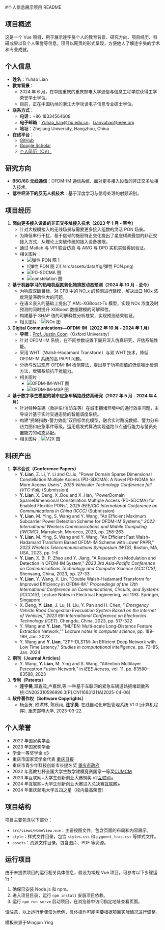 #个人信息展示项目 README

## 项目概述
这是一个 Vue 项目，用于展示连宇昊个人的教育背景、研究方向、项目经历、科研成果以及个人荣誉等信息。项目以网页的形式呈现，方便他人了解连宇昊的学术和专业成就。

## 个人信息
- **姓名**：Yuhao Lian
- **教育背景**：
  - 2024 年 6 月，在中国重庆的重庆邮电大学通信与信息工程学院获得工学荣誉学士学位。
  - 目前，正在中国杭州的浙江大学攻读电子信息专业硕士学位。
- **联系方式**：
  - **电话**：+86 18334564608
  - **电子邮箱**：Yuhao_lian@zju.edu.cn、Lianyuhao@ieee.org
  - **地址**：Zhejiang University, Hangzhou, China
- **在线平台**：
  - [GitHub](https://github.com/YuhaoLian)
  - [Google Scholar](https://scholar.google.com/citations?hl=zh-CN&user=dlzoXeQAAAAJ)
  - [个人简历（CV）](./src/assets/data/CV_YuhaoLian.pdf)

## 研究方向
- **B5G/6G 无线通信**：OFDM-IM 通信系统、面对更多接入设备的非正交多址接入技术。
- **低空经济下的反无人机技术**：基于深度学习与信号处理的射频识别。

## 项目经历
1. **面向更多接入设备的非正交多址接入技术（2023 年 1 月 - 至今）**
    - 针对大规模接入的无线场景与需要更多接入组数的灵活 PON 场景。
    - 为降低串行干扰，基于信号的施密特正交化提出了星座稀疏叠加的非正交接入方式，从理论上突破传统的接入设备极限。
    - 通过 Matlab 与 VPI 联合仿真 与 AWG 与 DPO 实机实验得到验证。
    - 相关图片：
      - ![弹性 PON 图 1](./src/assets/data/fig/弹性PON图2.png)
      - ![弹性 PON 图 2](./src/assets/data/fig/弹性 PON.png)
      - ![PD-SDCMA 图](./src/assets/data/fig/PD-SDCMA.png)
      - ![constelation 图](./src/assets/data/fig/constelation.png)
2. **基于机器学习的热电机组氮氧化物排放动态预测（2024 年 10 月 - 至今）**
    - 为响应双碳目标，对 CFB 中的 NO_x 的预测进行建模，解决出口 NOx 浓度测量滞后性大的问题。
    - 在语义嵌入的基础上提出了 AML-XGBoost-Ts 模型，实现 NOx 浓度及时预测的同时提升 XGBoost 数据建模的可解释性。 
    - 构建基于 SHAP 值的可解释性分析框架，实现预测结果验证。
    - 相关图片：![NOx 图](./src/assets/data/fig/NOx.png)
3. **Digital Communications—OFDM-IM（2022 年 10 月 - 2024 年 1 月）**
    - **导师**：[Prof. Justin Coon](https://eng.ox.ac.uk/people/justin-coon/)（Oxford University）
    - 针对 OFDM-IM 系统，在不同参数设置下展开深入仿真研究，评估系统性能。
    - 采用 WHT（Walsh-Hadamard Transform）与双 WHT 技术，降低 OFDM-IM 系统的高 PAPR 问题。
    - 分析与改进现有 OFDM-IM 检测算法，提出基于功率阈值的低信噪比检测方法，增强系统抗干扰能力。
    - 相关图片：
      - ![OFDM-IM-WHT 图](./src/assets/data/fig/OFDM-IM-WHT.png)
      - ![OFDM-IM-MSP 图](./src/assets/data/fig/OFDM-IM-MSP.png)
4. **基于数字孪生模型的城市应急车辆路线仿真研究（2022 年 5 月 - 2024 年 4 月）**
    - 针对特种车辆（救护车/消防车等）在城市拥堵环境中的通行效率问题，主导设计基于实时交通态势的智能调度系统。
    - 构建“拥堵指数-警力效能”双目标优化模型，融合实时路况数据、警力分布热力图和应急事件等级，运用启发式算法实现道路节点通行能力与警员处置能力的动态适配。
    - 相关图片：![V2X 图](./src/assets/data/fig/V2X.png)

## 科研产出
1. **学术会议（Conference Papers）**
    - **Y. Lian**, Z. Li, Y. Li and  C.Liu, "Power Domain Sparse Dimensional Constellation Multiple Access (PD-SDCMA): A Novel PD-NOMA for More Access Users", <em>2025 Vehicular Technology Conference fall (VTC-Fall)</em> (Submission) 
    - **Y. Lian**, X. Deng, X .Dou and X .Han, "PowerDomain SparseDimensional Constellation Multiple Access (PD-SDCMA) for Enabled Flexible PONs", <em>2025 IEEE/CIC International Conference on Communications in China (ICCC)</em> (Submission) 
    - **Y. Lian**, M. Ying, S. Wang and Y. Wang, "An Efficient Maximum Subcarrier Power Detection Scheme for OFDM-IM Systems," <em>2023 International Wireless Communications and Mobile Computing (IWCMC)</em>, Marrakesh, Morocco, 2023, pp. 258-263
    - **Y. Lian**, M. Ying, S. Wang and Y. Wang, "An Efficient Fast Walsh-Hadamard Transform Based OFDM-IM Scheme with Lower PAPR," <em>2023 Wireless Telecommunications Symposium (WTS)</em>, Boston, MA, USA, 2023, pp. 1-6 
    - **Y. Lian**, X. Bi, P. Zhao and Y. Jiang, "A Research on Modulation and Detection in OFDM-IM System," <em>2023 3rd Asia-Pacific Conference on Communications Technology and Computer Science (ACCTCS)</em>, Shenyang, China, 2023, pp. 27-33 
    - **Y. Lian**, Y. Wang, X. Lin. "Double Walsh-Hadamard Transform for Improved Efficiency in OFDM-IM."  <em>Proceedings of the 12th International Conference on Communications, Circuits, and Systems (ICCCAS)</em>, Lecture Notes in Electrical Engineering, vol 1193. Springer, Singapore.  
    - X. Deng, **Y. Lian**, J. Lu, H. Liu, Y. Pan and H. Chen, " <em>Emergency Vehicle Road Congestion Evacuation System Based on the Internet of Vehicles," 2023 6th International Conference on Electronics Technology (ICET)</em>, Chengdu, China, 2023, pp. 517-522
    - Y. Wang and **Y. Lian**, "MLFEN: Multi-scale Long-Distance Feature Extraction Network,"" <em>Lecture notes in computer science</em>, pp. 189–199, Jan. 2023  
    - Y. Wang and **Y. Lian**, "ZPF-DLSTM: An Efficient Deep Network with Low Time Latency," <em>Studies in computational intelligence</em>, pp. 73–85, Jan. 2024  
2. **期刊（Journal Articles）**
    - Y. Wang, **Y. Lian**, M. Ying and S. Wang, "Attention Multilayer Perceptron Fusion Network," in <em>IEEE Access</em>, vol. 11, pp. 83580-83588, 2023
3. **专利（Patents）**
    - **连宇昊**,邓鑫茂,卢嘉煜,等.一种基于车联网的紧急车辆道路拥堵疏散系统:CN202310596896.3[P].CN116631211A[2025-04-06]
4. **软件著作权（Software Copyrights）**
    - 杨金贺, 欧洪林, 陈秋雨, **连宇昊**. 在线自动化审批管理系统 V1.0 [计算机程序]. 重庆邮电大学, 2023-03-22.

## 个人荣誉
- 2022 年国家奖学金
- 2023 年国家奖学金
- 学业一等奖学金 x3
- 重庆市国家奖学金代表 [重庆日报](https://www.cqrb.cn/quanweifabu/2024-06-28/1960400_pc.html)
- 重庆市青少年科技创新市长提名奖 [重庆市政府](https://www.cq.gov.cn/zwgk/zfxxgkml/szfwj/qtgw/202402/t20240204_12900213.html)
- 2022 年高教社杯全国大学生数学建模竞赛国家一等奖[CUMCM](https://www.mcm.edu.cn/upload_cn/node/629/uJzoCRK40ebedd130f42ed41e5f144ac29bae490.pdf)
- 2023 年互联网+大学生创新创业大赛铜奖 x2[互联网+](https://cy.ncss.cn/)
- 2024 年互联网+大学生创新创业大赛进入总决赛[互联网+](https://cy.ncss.cn/)
- 2024 年重庆邮电大学五四之星（校内最高荣誉）

## 项目结构
项目主要包含以下部分：
- `src/views/HomeView.vue`：主要视图文件，包含页面的布局和内容展示。
- `style`：样式文件目录，包含 `styles.css` 和 `pygment_trac.css` 等样式文件。
- `assets`：资源文件目录，包含图片、PDF 等资源。

## 运行项目
由于未提供项目的运行相关具体信息，假设为常规 Vue 项目，可参考以下步骤运行：
1. 确保已安装 Node.js 和 npm。
2. 进入项目目录，运行 `npm install` 安装项目依赖。
3. 运行 `npm run serve` 启动项目，在浏览器中访问指定地址查看页面。

请注意，以上运行步骤仅为示例，具体操作可能需要根据项目实际情况进行调整。

模板来源于Mingjun Ying
